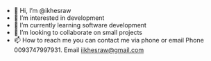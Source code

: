 - 👋 Hi, I’m @ikhesraw
- 👀 I’m interested in development 
- 🌱 I’m currently learning software development 
- 💞️ I’m looking to collaborate on small projects 
- 📫 How to reach me you can contact me via phone or email 
Phone 0093747997931.
Email iikhesraw@gmail.com 

<!---
ikhesraw/ikhesraw is a ✨ special ✨ repository because its `README.md` (this file) appears on your GitHub profile.
You can click the Preview link to take a look at your changes.
--->

